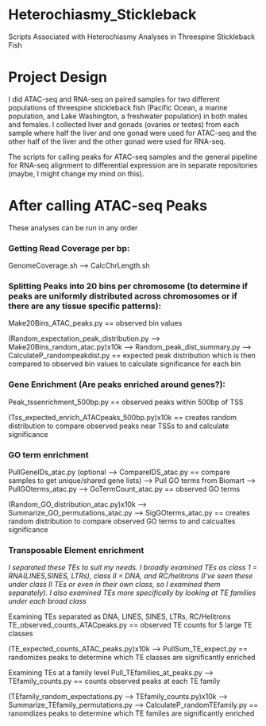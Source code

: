 # Heterochiasmy_Stickleback
Scripts Associated with Heterochiasmy Analyses in Threespine Stickleback Fish

# Project Design

I did ATAC-seq and RNA-seq on paired samples for two different populations of threespine stickleback fish (Pacific Ocean, a marine population, and Lake Washington, a freshwater population) in both males and females. I collected liver and gonads (ovaries or testes) from each sample where half the liver and one gonad were used for ATAC-seq and the other half of the liver and the other gonad were used for RNA-seq.

The scripts for calling peaks for ATAC-seq samples and the general pipeline for RNA-seq alignment to differential expression are in separate repositories (maybe, I might change my mind on this).


# After calling ATAC-seq Peaks
These analyses can be run in any order

### Getting Read Coverage per bp:
   GenomeCoverage.sh --> CalcChrLength.sh
   
### Splitting Peaks into 20 bins per chromosome (to determine if peaks are uniformly distributed across chromosomes or if there are any tissue specific patterns):
   Make20Bins_ATAC_peaks.py == observed bin values
   
   (Random_expectation_peak_distribution.py --> Make20Bins_random_atac.py)x10k --> Random_peak_dist_summary.py -->        CalculateP_randompeakdist.py == expected peak distribution which is then compared to observed bin values to calculate significance for each bin
   
### Gene Enrichment (Are peaks enriched around genes?):
   Peak_tssenrichment_500bp.py == observed peaks within 500bp of TSS
   
   (Tss_expected_enrich_ATACpeaks_500bp.py)x10k == creates random distribution to compare observed peaks near TSSs to and calculate significance
### GO term enrichment
   PullGeneIDs_atac.py (optional --> CompareIDS_atac.py == compare samples to get unique/shared gene lists) --> Pull GO terms from Biomart --> PullGOterms_atac.py --> GoTermCount_atac.py == observed GO terms
   
   (Random_GO_distribution_atac.py)x10k --> Summarize_GO_permutations_atac.py --> SigGOterms_atac.py == creates random distribution to compare observed GO terms to and calcualtes significance

### Transposable Element enrichment
   *I separated these TEs to suit my needs. I broadly examined TEs as class 1 = RNA(LINES,SINES, LTRs), class II = DNA, and RC/helitrons (I've seen these under class II TEs or even in their own class, so I examined them separately). I also examined TEs more specifically by looking at TE families under each broad class*
   
   Examining TEs separated as DNA, LINES, SINES, LTRs, RC/Helitrons
   TE_observed_counts_ATACpeaks.py == observed TE counts for 5 large TE classes
   
   (<BroadTEclass>TE_expected_counts_ATAC_peaks.py)x10k --> PullSum_TE_expect.py == randomizes peaks to determine which TE classes are significantly enriched
   
   Examining TEs at a family level
   Pull_TEfamilies_at_peaks.py --> TEfamily_counts.py == counts observed peaks at each TE family
   
   (TEfamily_random_expectations.py --> TEfamily_counts.py)x10k --> Summarize_TEfamily_permutations.py --> CalculateP_randomTEfamily.py == ranomdizes peaks to determine which TE familes are significantly enriched
